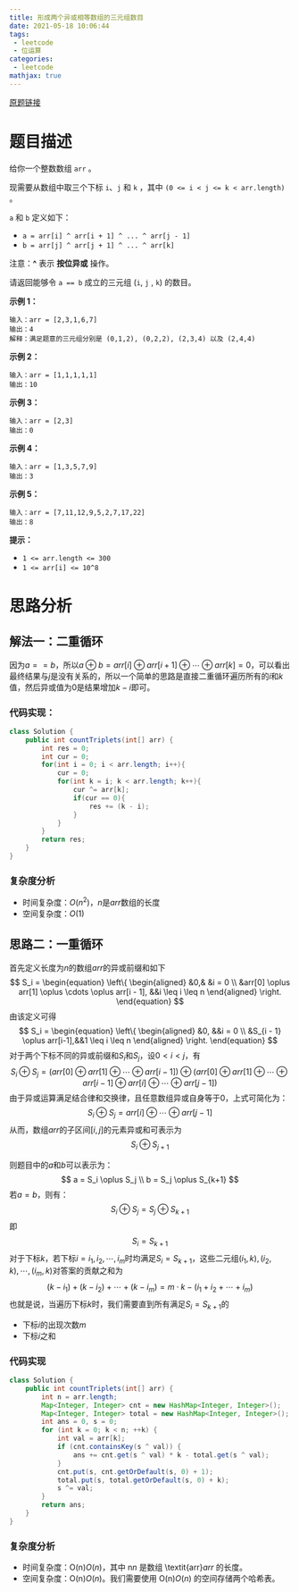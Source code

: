```yaml
---
title: 形成两个异或相等数组的三元组数目
date: 2021-05-18 10:06:44
tags:
 - leetcode
 - 位运算
categories:
 - leetcode
mathjax: true
---
```


[原题链接](https://leetcode-cn.com/problems/count-triplets-that-can-form-two-arrays-of-equal-xor/)

# 题目描述

给你一个整数数组 `arr` 。

现需要从数组中取三个下标 `i`、`j` 和 `k` ，其中 `(0 <= i < j <= k < arr.length)` 。

`a` 和 `b` 定义如下：

- `a = arr[i] ^ arr[i + 1] ^ ... ^ arr[j - 1]`
- `b = arr[j] ^ arr[j + 1] ^ ... ^ arr[k]`

注意：**^** 表示 **按位异或** 操作。

请返回能够令 `a == b` 成立的三元组 (`i`, `j` , `k`) 的数目。

<!-- more -->

**示例 1：**

```
输入：arr = [2,3,1,6,7]
输出：4
解释：满足题意的三元组分别是 (0,1,2), (0,2,2), (2,3,4) 以及 (2,4,4)
```

**示例 2：**

```
输入：arr = [1,1,1,1,1]
输出：10
```

**示例 3：**

```
输入：arr = [2,3]
输出：0
```

**示例 4：**

```
输入：arr = [1,3,5,7,9]
输出：3
```

**示例 5：**

```
输入：arr = [7,11,12,9,5,2,7,17,22]
输出：8
```

**提示：**

- `1 <= arr.length <= 300`
- `1 <= arr[i] <= 10^8`

# 思路分析

## 解法一：二重循环

因为$a == b$，所以$a \oplus b = arr[i] \oplus arr[i + 1] \oplus \cdots \oplus arr[k] = 0$，可以看出最终结果与$j$是没有关系的，所以一个简单的思路是直接二重循环遍历所有的$i$和$k$值，然后异或值为0是结果增加$k-i$即可。

### 代码实现：

```java
class Solution {
    public int countTriplets(int[] arr) {
        int res = 0;
        int cur = 0;
        for(int i = 0; i < arr.length; i++){
            cur = 0;
            for(int k = i; k < arr.length; k++){
                cur ^= arr[k];
                if(cur == 0){
                    res += (k - i);
                }
            }
        }
        return res;
    }
}
```

### 复杂度分析

* 时间复杂度：$O(n^2)$，$n$是$arr$数组的长度
* 空间复杂度：$O(1)$

## 思路二：一重循环

首先定义长度为$n$的数组$arr$的异或前缀和如下
$$
S_i = \begin{equation}
\left\{
\begin{aligned}
&0,&	&i = 0 \\
&arr[0] \oplus arr[1] \oplus \cdots \oplus arr[i - 1], &&i \leq i \leq n
\end{aligned}
\right.
\end{equation}
$$
由该定义可得
$$
S_i = \begin{equation}
\left\{
\begin{aligned}
&0, &&i = 0 \\
&S_{i - 1} \oplus arr[i-1],&&1 \leq i \leq n
\end{aligned}
\right.
\end{equation}
$$
对于两个下标不同的异或前缀和$S_i$和$S_j$，设$0 < i < j$，有
$$
S_i \oplus S_j = (arr[0] \oplus arr[1] \oplus \cdots \oplus arr[i - 1]) \oplus (arr[0] \oplus arr[1] \oplus \cdots \oplus arr[i - 1] \oplus arr[i] \oplus \cdots \oplus arr[j - 1])
$$
由于异或运算满足结合律和交换律，且任意数组异或自身等于0，上式可简化为：
$$
S_i \oplus S_j = arr[i] \oplus \cdots \oplus arr[j - 1]
$$
从而，数组$arr$的子区间$[i, j]$的元素异或和可表示为
$$
S_i \oplus S_{j+1}
$$


则题目中的$a$和$b$可以表示为：
$$
a = S_i \oplus S_j \\
b = S_j \oplus S_{k+1}
$$
若$a=b$，则有：
$$
S_i \oplus S_j = S_j \oplus S_{k+1}
$$
即
$$
S_i = S_{k+1}
$$
对于下标$k$，若下标$i = i_1, i_2, \cdots , i_m$时均满足$S_i = S_{k + 1}$，这些二元组$(i_1, k), (i_2, k), \cdots ,(i_m, k)$对答案的贡献之和为
$$
(k - i_1) + (k - i_2) + \cdots + (k - i_m) = m \cdot k - (i_1 + i_2 + \cdots + i_m)
$$
也就是说，当遍历下标$k$时，我们需要直到所有满足$S_i = S_{k + 1}$的

* 下标$i$的出现次数$m$
* 下标$i$之和

### 代码实现

```java
class Solution {
    public int countTriplets(int[] arr) {
        int n = arr.length;
        Map<Integer, Integer> cnt = new HashMap<Integer, Integer>();
        Map<Integer, Integer> total = new HashMap<Integer, Integer>();
        int ans = 0, s = 0;
        for (int k = 0; k < n; ++k) {
            int val = arr[k];
            if (cnt.containsKey(s ^ val)) {
                ans += cnt.get(s ^ val) * k - total.get(s ^ val);
            }
            cnt.put(s, cnt.getOrDefault(s, 0) + 1);
            total.put(s, total.getOrDefault(s, 0) + k);
            s ^= val;
        }
        return ans;
    }
}
```

### 复杂度分析

- 时间复杂度：O(n)*O*(*n*)，其中 n*n* 是数组 \textit{arr}*arr* 的长度。
- 空间复杂度：O(n)*O*(*n*)。我们需要使用 O(n)*O*(*n*) 的空间存储两个哈希表。
